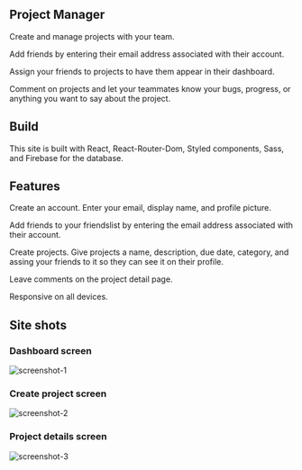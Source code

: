 ## Project Manager

Create and manage projects with your team.

Add friends by entering their email address associated with their account.

Assign your friends to projects to have them appear in their dashboard.

Comment on projects and let your teammates know your bugs, progress, or anything you want to say about the project.

## Build

This site is built with React, React-Router-Dom, Styled components, Sass, and Firebase for the database.

## Features

Create an account. Enter your email, display name, and profile picture.

Add friends to your friendslist by entering the email address associated with their account.

Create projects. Give projects a name, description, due date, category, and assing your friends to it so they can see it on their profile.

Leave comments on the project detail page.

Responsive on all devices.

## Site shots

### Dashboard screen
![screenshot-1](https://user-images.githubusercontent.com/84540947/178609312-3fcecf8b-8b8d-4420-a4df-9db220cc0c1b.png)

### Create project screen
![screenshot-2](https://user-images.githubusercontent.com/84540947/178609530-866e2fc4-d225-4b7c-931c-9ef511822f70.png)

### Project details screen
![screenshot-3](https://user-images.githubusercontent.com/84540947/178609594-a352c517-aef0-484c-81d5-8590ad266fe8.png)





